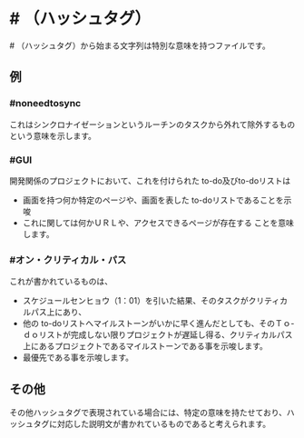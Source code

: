 \# （ハッシュタグ）
=====
\# （ハッシュタグ）から始まる文字列は特別な意味を持つファイルです。

例
-----
### #noneedtosync

これはシンクロナイゼーションというルーチンのタスクから外れて除外するものという意味を示します。

### #GUI
開発関係のプロジェクトにおいて、これを付けられた to-do及びto-doリストは
- 画面を持つ何か特定のページや、画面を表した to-doリストであることを示唆
- これに関しては何かＵＲＬや、アクセスできるページが存在する
ことを意味します。

### #オン・クリティカル・パス
これが書かれているものは、
- スケジュールセンヒョウ（1：01）を引いた結果、そのタスクがクリティカルパス上にあり、
- 他の to-doリストへマイルストーンがいかに早く進んだとしても、そのＴｏ-ｄｏリストが完成しない限りプロジェクトが遅延し得る、クリティカルパス上にあるプロジェクトであるマイルストーンである事を示唆します。
- 最優先である事を示唆します。

その他
-----
その他ハッシュタグで表現されている場合には、特定の意味を持たせており、ハッシュタグに対応した説明文が書かれているものであると考えられます。 
